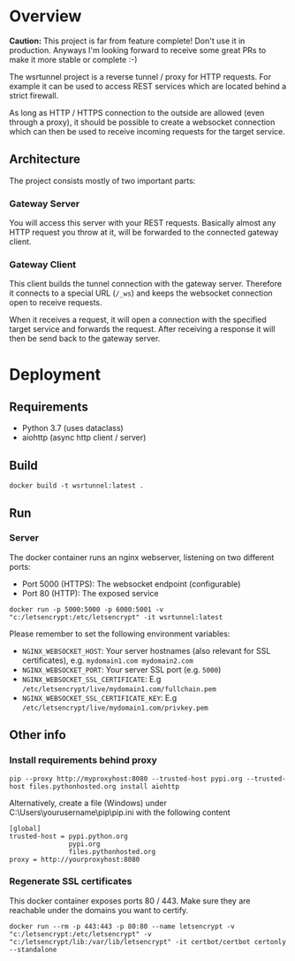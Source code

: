 # Overview
**Caution:** This project is far from feature complete! Don't use it in production.
Anyways I'm looking forward to receive some great PRs to make it more stable or complete :-)

The wsrtunnel project is a reverse tunnel / proxy for HTTP requests. For example it can be used to access REST services which are
located behind a strict firewall.

As long as HTTP / HTTPS connection to the outside are allowed (even through a proxy), it should be possible to create a 
websocket connection which can then be used to receive incoming requests for the target service.

## Architecture
The project consists mostly of two important parts:

### Gateway Server
You will access this server with your REST requests. Basically almost any HTTP request you throw at it, will be forwarded to the connected gateway client.

### Gateway Client
This client builds the tunnel connection with the gateway server. Therefore it connects to a special URL (`/_ws`) and keeps
the websocket connection open to receive requests.

When it receives a request, it will open a connection with the specified target service and forwards the request. After 
receiving a response it will then be send back to the gateway server.

# Deployment

## Requirements
* Python 3.7 (uses dataclass)
* aiohttp (async http client / server)

## Build
```
docker build -t wsrtunnel:latest .
```

## Run
### Server

The docker container runs an nginx webserver, listening on two different ports:
- Port 5000 (HTTPS): The websocket endpoint (configurable)
- Port 80 (HTTP): The exposed service

```
docker run -p 5000:5000 -p 6000:5001 -v "c:/letsencrypt:/etc/letsencrypt" -it wsrtunnel:latest
```

Please remember to set the following environment variables:
* `NGINX_WEBSOCKET_HOST`: Your server hostnames (also relevant for SSL certificates), e.g. `mydomain1.com mydomain2.com`
* `NGINX_WEBSOCKET_PORT`: Your server SSL port (e.g. `5000`)
* `NGINX_WEBSOCKET_SSL_CERTIFICATE`: E.g `/etc/letsencrypt/live/mydomain1.com/fullchain.pem`
* `NGINX_WEBSOCKET_SSL_CERTIFICATE_KEY`: E.g `/etc/letsencrypt/live/mydomain1.com/privkey.pem`

## Other info
### Install requirements behind proxy
```
pip --proxy http://myproxyhost:8080 --trusted-host pypi.org --trusted-host files.pythonhosted.org install aiohttp
```

Alternatively, create a file (Windows) under C:\Users\yourusername\pip\pip.ini with the following content
```
[global]
trusted-host = pypi.python.org
               pypi.org
               files.pythonhosted.org
proxy = http://yourproxyhost:8080
```

### Regenerate SSL certificates
This docker container exposes ports 80 / 443. Make sure they are reachable under the domains you want to certify.

```
docker run --rm -p 443:443 -p 80:80 --name letsencrypt -v "c:/letsencrypt:/etc/letsencrypt" -v "c:/letsencrypt/lib:/var/lib/letsencrypt" -it certbot/certbot certonly --standalone
```
